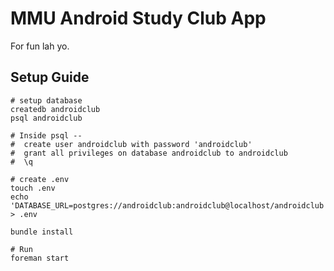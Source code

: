 MMU Android Study Club App
==========================

For fun lah yo.

Setup Guide
-----------

```
# setup database
createdb androidclub
psql androidclub

# Inside psql --
#  create user androidclub with password 'androidclub'
#  grant all privileges on database androidclub to androidclub
#  \q

# create .env
touch .env
echo 'DATABASE_URL=postgres://androidclub:androidclub@localhost/androidclub' > .env

bundle install

# Run
foreman start
```